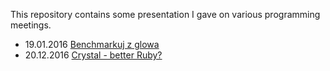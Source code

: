 This repository contains some presentation I gave on various programming meetings.

* 19.01.2016 [Benchmarkuj z glowa](http://radarek.github.io/presentations/Benchmarkuj%20z%20glowa%20-%20KRUG%2019-01-2016/)
* 20.12.2016 [Crystal - better Ruby?](http://radarek.github.io/presentations/Crystal%20-%20better%20Ruby%3F%20-%20KRUG%2018.12.2016/#/)

